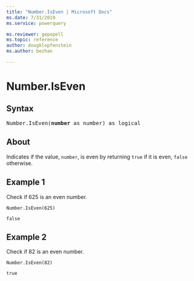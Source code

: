```yaml
---
title: "Number.IsEven | Microsoft Docs"
ms.date: 7/31/2019
ms.service: powerquery

ms.reviewer: gepopell
ms.topic: reference
author: dougklopfenstein
ms.author: bezhan

---
```

# Number.IsEven

## Syntax

<pre>
Number.IsEven(<b>number</b> as number) as logical 
</pre>
  
## About  
Indicates if the value, `number`, is even by returning `true` if it is even, `false` otherwise.

## Example 1
Check if 625 is an even number.

```powerquery-m
Number.IsEven(625)
```

`false`

## Example 2
Check if 82 is an even number.

```powerquery-m
Number.IsEven(82)
```

`true`
